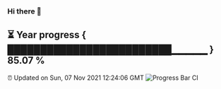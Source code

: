 ### Hi there 👋
⏳ Year progress { █████████████████████████▁▁▁▁▁ } 85.07 %
---
⏰ Updated on Sun, 07 Nov 2021 12:24:06 GMT
![Progress Bar CI](https://github.com/liununu/liununu/workflows/Progress%20Bar%20CI/badge.svg)
